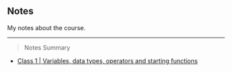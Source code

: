 ## Notes

My notes about the course.

---

> Notes Summary

* [Class 1 | Variables, data types, operators and starting functions](classes/class-1.md)
